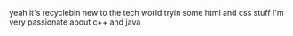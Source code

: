 yeah it's recyclebin
new to the tech world tryin some html and css stuff
I'm very passionate about  c++ and java
